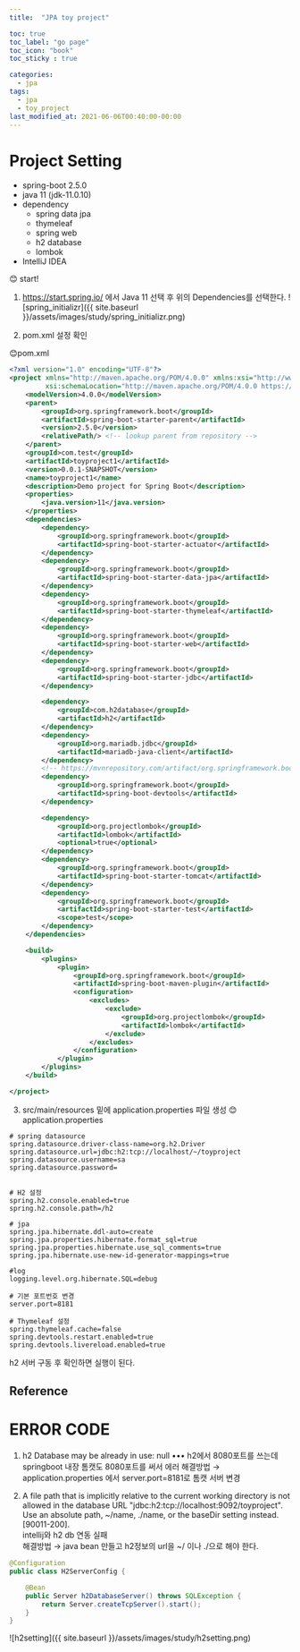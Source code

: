 ```yaml
---
title:  "JPA toy project"

toc: true
toc_label: "go page"
toc_icon: "book"
toc_sticky : true

categories:
  - jpa
tags:
  - jpa
  - toy_project
last_modified_at: 2021-06-06T00:40:00-00:00
---
```


# Project Setting
* spring-boot 2.5.0
* java 11 (jdk-11.0.10)
* dependency
    - spring data jpa
    - thymeleaf
    - spring web
    - h2 database
    - lombok
* IntelliJ IDEA

😊 start!
1. https://start.spring.io/ 에서 Java 11 선택 후 위의 Dependencies를 선택한다.
   ![spring_initializr]({{ site.baseurl }}/assets/images/study/spring_initializr.png)   

2. pom.xml 설정 확인

😊pom.xml   

```xml
<?xml version="1.0" encoding="UTF-8"?>
<project xmlns="http://maven.apache.org/POM/4.0.0" xmlns:xsi="http://www.w3.org/2001/XMLSchema-instance"
         xsi:schemaLocation="http://maven.apache.org/POM/4.0.0 https://maven.apache.org/xsd/maven-4.0.0.xsd">
    <modelVersion>4.0.0</modelVersion>
    <parent>
        <groupId>org.springframework.boot</groupId>
        <artifactId>spring-boot-starter-parent</artifactId>
        <version>2.5.0</version>
        <relativePath/> <!-- lookup parent from repository -->
    </parent>
    <groupId>com.test</groupId>
    <artifactId>toyproject1</artifactId>
    <version>0.0.1-SNAPSHOT</version>
    <name>toyproject1</name>
    <description>Demo project for Spring Boot</description>
    <properties>
        <java.version>11</java.version>
    </properties>
    <dependencies>
        <dependency>
            <groupId>org.springframework.boot</groupId>
            <artifactId>spring-boot-starter-actuator</artifactId>
        </dependency>
        <dependency>
            <groupId>org.springframework.boot</groupId>
            <artifactId>spring-boot-starter-data-jpa</artifactId>
        </dependency>
        <dependency>
            <groupId>org.springframework.boot</groupId>
            <artifactId>spring-boot-starter-thymeleaf</artifactId>
        </dependency>
        <dependency>
            <groupId>org.springframework.boot</groupId>
            <artifactId>spring-boot-starter-web</artifactId>
        </dependency>
        <dependency>
            <groupId>org.springframework.boot</groupId>
            <artifactId>spring-boot-starter-jdbc</artifactId>
        </dependency>

        <dependency>
            <groupId>com.h2database</groupId>
            <artifactId>h2</artifactId>
        </dependency>
        <dependency>
            <groupId>org.mariadb.jdbc</groupId>
            <artifactId>mariadb-java-client</artifactId>
        </dependency>
        <!-- https://mvnrepository.com/artifact/org.springframework.boot/spring-boot-devtools -->
        <dependency>
            <groupId>org.springframework.boot</groupId>
            <artifactId>spring-boot-devtools</artifactId>
        </dependency>

        <dependency>
            <groupId>org.projectlombok</groupId>
            <artifactId>lombok</artifactId>
            <optional>true</optional>
        </dependency>
        <dependency>
            <groupId>org.springframework.boot</groupId>
            <artifactId>spring-boot-starter-tomcat</artifactId>
        </dependency>
        <dependency>
            <groupId>org.springframework.boot</groupId>
            <artifactId>spring-boot-starter-test</artifactId>
            <scope>test</scope>
        </dependency>
    </dependencies>

    <build>
        <plugins>
            <plugin>
                <groupId>org.springframework.boot</groupId>
                <artifactId>spring-boot-maven-plugin</artifactId>
                <configuration>
                    <excludes>
                        <exclude>
                            <groupId>org.projectlombok</groupId>
                            <artifactId>lombok</artifactId>
                        </exclude>
                    </excludes>
                </configuration>
            </plugin>
        </plugins>
    </build>

</project>

```

3. src/main/resources 밑에 application.properties 파일 생성
😊application.properties   

```properties
# spring datasource
spring.datasource.driver-class-name=org.h2.Driver
spring.datasource.url=jdbc:h2:tcp://localhost/~/toyproject
spring.datasource.username=sa
spring.datasource.password=


# H2 설정
spring.h2.console.enabled=true
spring.h2.console.path=/h2

# jpa
spring.jpa.hibernate.ddl-auto=create
spring.jpa.properties.hibernate.format_sql=true
spring.jpa.properties.hibernate.use_sql_comments=true
spring.jpa.hibernate.use-new-id-generator-mappings=true

#log
logging.level.org.hibernate.SQL=debug

# 기본 포트번호 변경
server.port=8181

# Thymeleaf 설정
spring.thymeleaf.cache=false
spring.devtools.restart.enabled=true
spring.devtools.livereload.enabled=true
```

h2 서버 구동 후 확인하면 실행이 된다.

## Reference
  
# ERROR CODE
1. h2 Database may be already in use: null •••
h2에서 8080포트를 쓰는데 springboot 내장 톰캣도 8080포트를 써서 에러
해결방법 → application.properties 에서 server.port=8181로 톰캣 서버 변경

2. A file path that is implicitly relative to the current working directory is not allowed in the database URL "jdbc:h2:tcp://localhost:9092/toyproject". Use an absolute path, ~/name, ./name, or the baseDir setting instead. [90011-200].   
intellij와 h2 db 연동 실패    
해결방법 → java bean 만들고 h2정보의 url을 ~/ 이나 ./으로 해야 한다.       

```java
@Configuration
public class H2ServerConfig {

    @Bean
    public Server h2DatabaseServer() throws SQLException {
        return Server.createTcpServer().start();
    }
}
```   

![h2setting]({{ site.baseurl }}/assets/images/study/h2setting.png)    

